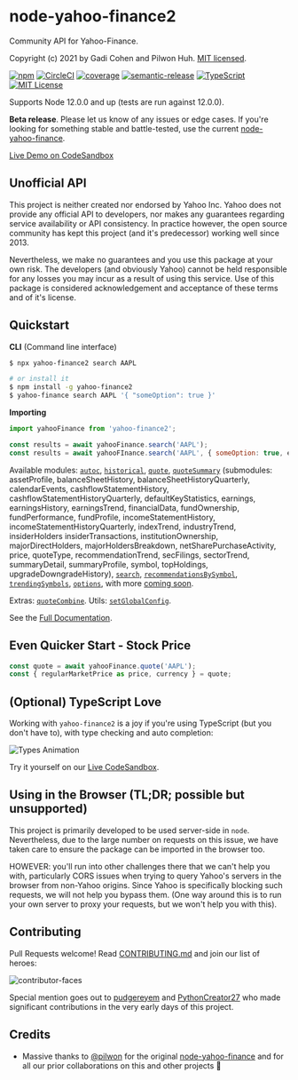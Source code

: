 # node-yahoo-finance2

Community API for Yahoo-Finance.

Copyright (c) 2021 by Gadi Cohen and Pilwon Huh.  [MIT licensed](./LICENSE).

[![npm](https://img.shields.io/npm/v/yahoo-finance2)](https://www.npmjs.com/package/yahoo-finance2) [![CircleCI](https://img.shields.io/circleci/build/github/gadicc/node-yahoo-finance2)](https://circleci.com/gh/gadicc/node-yahoo-finance2) [![coverage](https://img.shields.io/codecov/c/github/gadicc/node-yahoo-finance2)](https://codecov.io/gh/gadicc/node-yahoo-finance2) [![semantic-release](https://img.shields.io/badge/%20%20%F0%9F%93%A6%F0%9F%9A%80-semantic--release-e10079.svg)](https://github.com/semantic-release/semantic-release) [![TypeScript](https://img.shields.io/badge/%3C%2F%3E-TypeScript-%230074c1.svg)](http://www.typescriptlang.org/) [![MIT License](https://img.shields.io/badge/license-MIT-blue.svg)](./LICENSE)

Supports Node 12.0.0 and up (tests are run against 12.0.0).

**Beta release**.  Please let us know of any issues or edge cases.
If you're looking for something stable and battle-tested, use the
current
[node-yahoo-finance](https://www.npmjs.com/package/yahoo-finance).

[Live Demo on CodeSandbox](https://codesandbox.io/s/yahoo-finance2-312x2?file=/src/index.ts)

## Unofficial API

This project is neither created nor endorsed by Yahoo Inc.  Yahoo does not
provide any official API to developers, nor makes any guarantees regarding
service availability or API consistency.  In practice however, the open
source community has kept this project (and it's predecessor) working well
since 2013.

Nevertheless, we make no guarantees and you use this package at your own risk.
The developers (and obviously Yahoo) cannot be held responsible for any losses
you may incur as a result of using this service.  Use of this package is
considered acknowledgement and acceptance of these terms and of it's license.

## Quickstart

**CLI** (Command line interface)

```bash
$ npx yahoo-finance2 search AAPL

# or install it
$ npm install -g yahoo-finance2
$ yahoo-finance search AAPL '{ "someOption": true }'
```

**Importing**

```js
import yahooFinance from 'yahoo-finance2';

const results = await yahooFinance.search('AAPL');
const results = await yahooFInance.search('AAPL', { someOption: true, etc });
```

Available modules:
[`autoc`](./docs/modules/autoc.md),
[`historical`](./docs/modules/historical.md),
[`quote`](./docs/modules/quote.md),
[`quoteSummary`](./docs/modules/quoteSummary.md) (submodules:
assetProfile, balanceSheetHistory, balanceSheetHistoryQuarterly,
calendarEvents, cashflowStatementHistory, cashflowStatementHistoryQuarterly,
defaultKeyStatistics, earnings, earningsHistory, earningsTrend, financialData,
fundOwnership, fundPerformance, fundProfile, incomeStatementHistory,
incomeStatementHistoryQuarterly, indexTrend, industryTrend, insiderHolders
insiderTransactions, institutionOwnership, majorDirectHolders,
majorHoldersBreakdown, netSharePurchaseActivity, price, quoteType,
recommendationTrend, secFilings, sectorTrend, summaryDetail, summaryProfile,
symbol, topHoldings, upgradeDowngradeHistory),
[`search`](./docs/modules/search.md),
[`recommendationsBySymbol`](./docs/modules/recommendationsBySymbol.md),
[`trendingSymbols`](./docs/modules/trendingSymbols.md),
[`options`](./docs/modules/options.md), with more
[coming soon](https://github.com/gadicc/node-yahoo-finance2/issues/8).

Extras: [`quoteCombine`](./docs/other/quoteCombine.md).
Utils: [`setGlobalConfig`](./docs/other/setGlobalConfig.md).

See the [Full Documentation](./docs/README.md).

## Even Quicker Start - Stock Price

```js
const quote = await yahooFinance.quote('AAPL');
const { regularMarketPrice as price, currency } = quote;
```

## (Optional) TypeScript Love

Working with `yahoo-finance2` is a joy if you're using TypeScript (but you
don't have to), with type checking and auto completion:

![Types Animation](./docs/img/yf-typescript-demo.gif)

Try it yourself on our
[Live CodeSandbox](https://codesandbox.io/s/yahoo-finance2-312x2?file=/src/index.ts).

## Using in the Browser (TL;DR; possible but unsupported)

This project is primarily developed to be used server-side in `node`.
Nevertheless, due to the large number on requests on this issue, we have
taken care to ensure the package can be imported in the browser too.

HOWEVER: you'll run into other challenges there that we can't help you with,
particularly CORS issues when trying to query Yahoo's servers in the browser
from non-Yahoo origins.  Since Yahoo is specifically blocking such requests,
we will not help you bypass them.  (One way around this is to run your own
server to proxy your requests, but we won't help you with this).

## Contributing

Pull Requests welcome!  Read [CONTRIBUTING.md](./CONTRIBUTING.md) and join
our list of heroes:

![contributor-faces](https://contributors-svg.vercel.app/api/svg?user=gadicc&repo=node-yahoo-finance2)

Special mention goes out to [pudgereyem](https://github.com/pudgereyem) and
[PythonCreator27](https://github.com/PythonCreator27) who made significant
contributions in the very early days of this project.

## Credits

* Massive thanks to [@pilwon](https://github.com/pilwon) for the original
[node-yahoo-finance](https://www.npmjs.com/package/yahoo-finance)
and for all our prior collaborations on this and other projects 🙏
